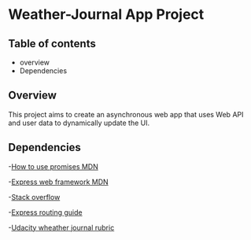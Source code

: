 # Weather-Journal App Project

## Table of contents
- overview
- Dependencies

## Overview
This project aims to create an asynchronous web app that uses Web API and user data to dynamically update the UI. 



## Dependencies
-[How to use promises MDN](https://developer.mozilla.org/en-US/docs/Learn/JavaScript/Asynchronous/Promises) 

-[Express web framework MDN](https://developer.mozilla.org/en-US/docs/Learn/Server-side/Express_Nodejs)

-[Stack overflow ](https://stackoverflow.com/questions/26968479/404-not-found-or-bad-request)

-[Express routing guide](https://expressjs.com/en/guide/routing.html)

-[Udacity wheather journal rubric](https://review.udacity.com/#!/rubrics/4671/view)


